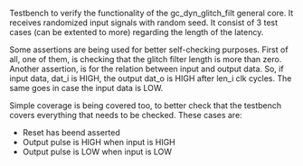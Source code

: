Testbench to verify the functionality of the gc_dyn_glitch_filt general core. It receives randomized input signals with random seed. It consist of 3 test cases (can be extented to more) regarding the length of the latency. 

Some assertions are being used for better self-checking purposes. First of all, one of them, is checking that the glitch filter length is more than zero. Another assertion, is for the relation between input and output data. So, if input data, dat_i is HIGH, the output dat_o is HIGH after len_i clk cycles. The same goes in case the input data is LOW.

Simple coverage is being covered too, to better check that the testbench covers everything that needs to be checked. These cases are:
  - Reset has beend asserted
  - Output pulse is HIGH when input is HIGH
  - Output pulse is LOW when input is LOW

